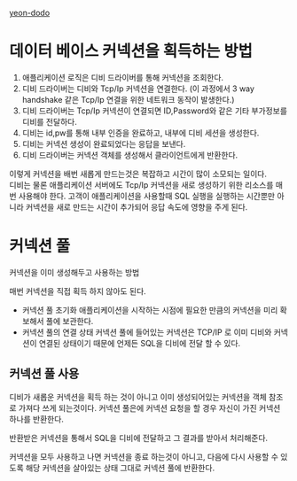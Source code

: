 [yeon-dodo](https://yeon-dodo.tistory.com/11)

# 데이터 베이스 커넥션을 획득하는 방법
1. 애플리케이션 로직은 디비 드라이버를 통해 커넥션을 조회한다.
2. 디비 드라이버는 디비와 Tcp/Ip 커넥션을 연결한다. (이 과정에서 3 way handshake 같은 Tcp/Ip 연결을 위한 네트워크 동작이 발생한다.)
3. 디비 드라이버는 Tcp/Ip 커넥션이 연결되면 ID,Password와 같은 기타 부가정보를 디비를 전달하다.
4. 디비는 id,pw를 통해 내부 인증을 완료하고, 내부에 디비 세션을 생성한다.
5. 디비는 커넥션 생성이 완료되었다는 응답을 보낸다.
6. 디비 드라이버는 커넥션 객체를 생성해서 클라이언트에게 반환한다.

이렇게 커넥션을 배번 새롭게 만드는것은 복잡하고 시간이 많이 소모되는 일이다.<br>
디비는 물론 애플리케이션 서버에도 Tcp/Ip 커넥션을 새로 생성하기 위한 리소스를 매번 사용해야 한다.
고객이 애플리케이션을 사용할때 SQL 실행을 실행하는 시간뿐만 아니라 커넥션을 새로 만드는 시간이 추가되어 응답 속도에
영향을 주게 된다.

# 커넥션 풀
커넥션을 이미 생성해두고 사용하는 방법

매번 커넥션을 직접 획득 하지 않아도 된다.

- 커넥션 풀 초기화 
  애플리케이션을 시작하는 시점에 필요한 만큼의 커넥션을 미리 확보해서 풀에 보관한다.
- 커넥션 풀의 연결 상태
  커넥션 풀에 들어있는 커넥션은 TCP/IP 로 이미 디비와 커넥션이 연결된 상태이기 때문에 언제든 SQL을 디비에 전달 할 수 있다.


## 커넥션 풀 사용
디비가 새롭운 커넥션을 획득 하는 것이 아니고 이미 생성되어있는 커넥션을 객체 참조로 가져다 쓰게 되는것이다.
커넥션 풀은에 커넥션 요청을 할 경우 자신이 가진 커넥션 하나를 반환한다.

반환받은 커넥션을 통해서 SQL을 디비에 전달하고 그 결과를 받아서 처리해준다.

커넥션을 모두 사용하고 나면 커넥션을 종료 하는것이 아니고, 다음에 다시 사용할 수 있도록 해당 커넥션을 살아있는 상태
그대로 커넥션 풀에 반환한다.


